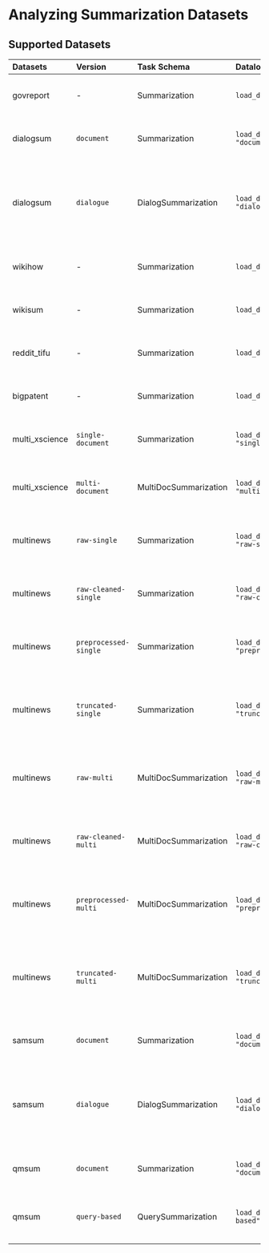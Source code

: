 # Analyzing Summarization Datasets


## Supported Datasets

|Datasets|Version|Task Schema|Dataloader|Comments
|:---    |:---        |:---       |:--- |:---  
govreport | -  | Summarization | ``` load_dataset("govreport") ``` | Current definition: text, summary |
dialogsum | `document`  | Summarization | ``` load_dataset("dialogsum", "document") ``` | Current definition: text, summary |
dialogsum | `dialogue`  | DialogSummarization | ``` load_dataset("dialogsum", "dialogue") ``` | Current definition: dialogue: `{"speaker": List[str], "text": List[str]}`, summary: `List[str]` |
wikihow | -  | Summarization | ``` load_dataset("wikihow") ``` | Current definition: text, summary |
wikisum | -  | Summarization | ``` load_dataset("wikisum") ``` | Current definition: text, summary |
reddit_tifu | -  | Summarization | ``` load_dataset("reddit_tifu") ``` | Current definition: text, summary |
bigpatent | -  | Summarization | ``` load_dataset("bigpatent") ``` | Current definition: text, summary |
multi_xscience | `single-document`  | Summarization | ``` load_dataset("multi_xsience", "single-document") ``` | Current definition: text, summary |
multi_xscience | `multi-document`  | MultiDocSummarization | ``` load_dataset("multi_xsience", "multi-document") ``` | Current definition: texts: `List[str]`, summary: `str`|
multinews | `raw-single`  | Summarization | ``` load_dataset("multinews", "raw-single") ``` | raw data, Current definition: text, summary |
multinews | `raw-cleaned-single`  | Summarization | ``` load_dataset("multinews", "raw-cleaned-single") ``` | cleaned raw data, Current definition: text, summary |
multinews | `preprocessed-single`  | Summarization | ``` load_dataset("multinews", "preprocessed-single") ``` | preprocessed data, Current definition: text, summary |
multinews | `truncated-single`  | Summarization | ``` load_dataset("multinews", "truncated-single") ``` | preprocessed and truncated data, Current definition: text, summary |
multinews | `raw-multi`  | MultiDocSummarization | ``` load_dataset("multinews", "raw-multi") ``` | raw data, Current definition: texts: `List[str]`, summary: `str` |
multinews | `raw-cleaned-multi`  | MultiDocSummarization | ``` load_dataset("multinews", "raw-cleaned-multi") ``` | cleaned raw data, Current definition: texts: `List[str]`, summary: `str` |
multinews | `preprocessed-multi`  | MultiDocSummarization | ``` load_dataset("multinews", "preprocessed-multi") ``` | preprocessed data, Current definition: texts: `List[str]`, summary: `str` |
multinews | `truncated-multi`  | MultiDocSummarization | ``` load_dataset("multinews", "truncated-multi") ``` | preprocessed and truncated data, Current definition: texts: `List[str]`, summary: `str` |
samsum | `document`  | Summarization | ``` load_dataset("samsum", "document") ``` | Current definition: text, summary |
samsum | `dialogue`  | DialogSummarization | ``` load_dataset("samsum", "dialogue") ``` | Current definition: dialogue: `{"speaker": List[str], "text": List[str]}`, summary: `List[str]` |
qmsum | `document`  | Summarization | ``` load_dataset("qmsum", "document") ``` | Current definition: text, summary |
qmsum | `query-based`  | QuerySummarization | ``` load_dataset("qmsum", "query-based") ``` | Current definition: text, summary, query |




